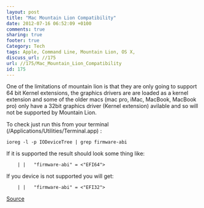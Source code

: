 ```yaml
---
layout: post
title: "Mac Mountain Lion Compatibility"
date: 2012-07-16 06:52:09 +0100 
comments: true
sharing: true
footer: true
Category: Tech
tags: Apple, Command Line, Mountain Lion, OS X,
discuss_url: //175
url: //175/Mac_Mountain_Lion_Compatibility
id: 175
---
```

One of the limitations of mountain lion is that they are only going to support 64 bit Kernel extensions, the graphics drivers are are loaded as a kernel extension and some of the older macs (mac pro, iMac, MacBook, MacBook pro) only have a 32bit graphics driver (Kernel extension) avilable and so will not be supported by Mountain Lion.

To check just run this from your terminal (/Applications/Utilities/Terminal.app) :

    ioreg -l -p IODeviceTree | grep firmware-abi

If it is supported the result should look some thing like:

        | |   "firmware-abi" = <"EFI64">

If you device is not supported you will get:

        | |   "firmware-abi" = <"EFI32">

[Source](http://arstechnica.com/apple/2012/07/confirmed-mountain-lion-sends-some-64-bit-macs-gently-into-that-good-night/)
